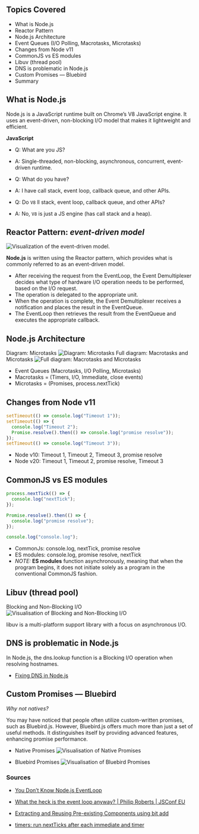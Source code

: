 ## Topics Covered

- What is Node.js
- Reactor Pattern
- Node.js Architecture
- Event Queues (I/O Polling, Macrotasks, Microtasks)
- Changes from Node v11
- CommonJS vs ES modules
- Libuv (thread pool)
- DNS is problematic in Node.js
- Custom Promises — Bluebird
- Summary

## What is Node.js

Node.js is a JavaScript runtime built on Chrome’s V8 JavaScript engine. It uses an event-driven, non-blocking I/O model that makes it lightweight and efficient.

**JavaScript**

- Q: What are you JS?
- A: Single-threaded, non-blocking, asynchronous, concurrent, event-driven runtime.

- Q: What do you have?
- A: I have call stack, event loop, callback queue, and other APIs.

- Q: Do `V8` ll stack, event loop, callback queue, and other APIs?
- A: No, `V8` is just a JS engine (has call stack and a heap).

## Reactor Pattern: _event-driven model_

![Visualization of the event-driven model.](image-1.png)

**Node.js** is written using the Reactor pattern, which provides what is commonly referred to as an event-driven model.

- After receiving the request from the EventLoop, the Event Demultiplexer decides what type of hardware I/O operation needs to be performed, based on the I/O request.
- The operation is delegated to the appropriate unit.
- When the operation is complete, the Event Demultiplexer receives a notification and places the result in the EventQueue.
- The EventLoop then retrieves the result from the EventQueue and executes the appropriate callback.

## Node.js Architecture

Diagram: Microtasks
![Diagram: Microtasks](image-2.png)
Full diagram: Macrotasks and Microtasks
![Full diagram: Macrotasks and Microtasks](image.png)

- Event Queues (Macrotasks, I/O Polling, Microtasks)
- Macrotasks = (Timers, I/O, Immediate, close events)
- Microtasks = (Promises, process.nextTick)

## Changes from Node v11

```js
setTimeout(() => console.log("Timeout 1"));
setTimeout(() => {
  console.log("Timeout 2");
  Promise.resolve().then(() => console.log("promise resolve"));
});
setTimeout(() => console.log("Timeout 3"));
```

- Node v10: Timeout 1, Timeout 2, Timeout 3, promise resolve
- Node v20: Timeout 1, Timeout 2, promise resolve, Timeout 3

## CommonJS vs ES modules

```js
process.nextTick(() => {
  console.log("nextTick");
});

Promise.resolve().then(() => {
  console.log("promise resolve");
});

console.log("console.log");
```

- CommonJs: console.log, nextTick, promise resolve
- ES modules: console.log, promise resolve, nextTick
- _NOTE:_ **ES modules** function asynchronously, meaning that when the program begins, it does not initiate solely as a program in the conventional CommonJS fashion.

## Libuv (thread pool)

Blocking and Non-Blocking I/O
![Visualisation of Blocking and Non-Blocking I/O](image-3.png)

libuv is a multi-platform support library with a focus on asynchronous I/O.

## DNS is problematic in Node.js

In Node.js, the dns.lookup function is a Blocking I/O operation when resolving hostnames.

- [Fixing DNS in Node.js](https://httptoolkit.com/blog/configuring-nodejs-dns/)

## Custom Promises — Bluebird

_Why not natives?_

You may have noticed that people often utilize custom-written promises, such as Bluebird.js. However, Bluebird.js offers much more than just a set of useful methods. It distinguishes itself by providing advanced features, enhancing promise performance.

- Native Promises
  ![Visualisation of Native Promises](image-4.png)

- Bluebird Promises
  ![Visualisation of Bluebird Promises](image-5.png)

### Sources

- [You Don’t Know Node.js EventLoop](https://blog.bitsrc.io/you-dont-know-node-js-eventloop-8ee16831767)
- [What the heck is the event loop anyway? | Philip Roberts | JSConf EU](https://www.youtube.com/watch?v=8aGhZQkoFbQ)

- [Extracting and Reusing Pre-existing Components using bit add](https://bit.dev/blog/-extracting-and-reusing-pre-existing-components-using-bit-add-l28qlxpz/?source=post_page-----8ee16831767--------------------------------)
- [timers: run nextTicks after each immediate and timer](https://github.com/nodejs/node/pull/22842)
